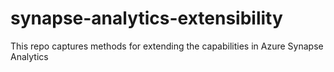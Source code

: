 # synapse-analytics-extensibility
This repo captures methods for extending the capabilities in Azure Synapse Analytics
